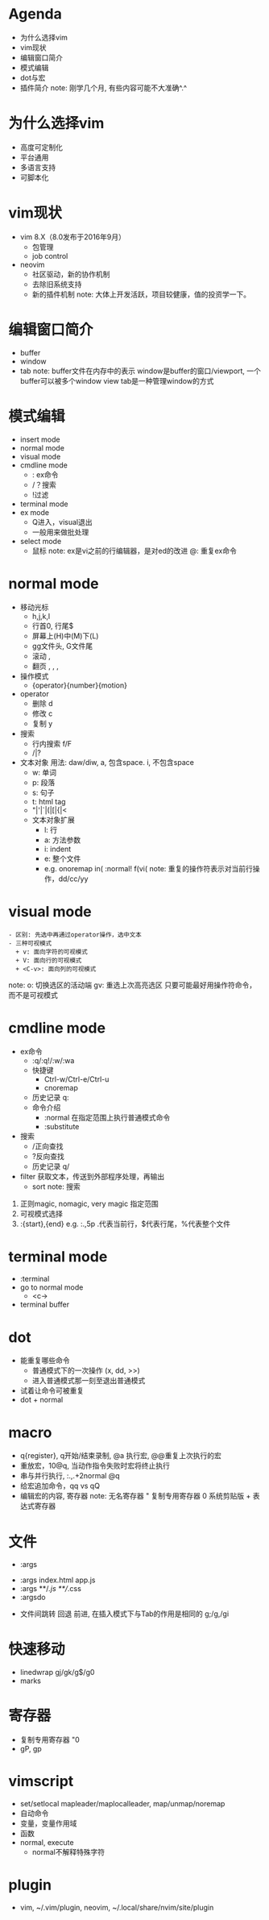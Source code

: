 # Agenda
  - 为什么选择vim
  - vim现状
  - 编辑窗口简介
  - 模式编辑
  - dot与宏
  - 插件简介
  note:
  刚学几个月, 有些内容可能不大准确^.^
# 为什么选择vim
  - 高度可定制化
  - 平台通用
  - 多语言支持
  - 可脚本化
# vim现状
  - vim 8.X（8.0发布于2016年9月）
    + 包管理
    + job control
  - neovim
    + 社区驱动，新的协作机制
    + 去除旧系统支持
    + 新的插件机制
  note:
  大体上开发活跃，项目较健康，值的投资学一下。
# 编辑窗口简介
  - buffer
  - window
  - tab
  note:
  buffer文件在内存中的表示
  window是buffer的窗口/viewport, 一个buffer可以被多个window view
  tab是一种管理window的方式
# 模式编辑
  - insert mode
  - normal mode
  - visual mode
  - cmdline mode
    + : ex命令
    + /？搜索
    + !过滤
  - terminal mode
  - ex mode
    + Q进入，visual退出
    + 一般用来做批处理
  - select mode
    + 鼠标
  note:
  ex是vi之前的行编辑器，是对ed的改进
  @: 重复ex命令
# normal mode
  - 移动光标
    + h,j,k,l
    + 行首0, 行尾$
    + 屏幕上(H)中(M)下(L)
    + gg文件头, G文件尾
    + 滚动 <c-e>, <c-y>
    + 翻页 <c-f>, <c-b>, <c-d>, <c-u>
  - 操作模式
    + {operator}{number}{motion}
  - operator
    + 删除 d
    + 修改 c
    + 复制 y
  - 搜索
    + 行内搜索 f/F
    + /|?
  - 文本对象
    用法: daw/diw, 
    a, 包含space. i, 不包含space
    + w: 单词
    + p: 段落
    + s: 句子
    + t: html tag
    + "|'|`|(|[|{|<
    + 文本对象扩展
      + l: 行
      + a: 方法参数
      + i: indent
      + e: 整个文件
      + e.g.
        onoremap in( :<c-u>normal! f(vi(<cr>
  note:
  重复的操作符表示对当前行操作，dd/cc/yy
# visual mode
    - 区别: 先选中再通过operator操作，选中文本
    - 三种可视模式
      + v: 面向字符的可视模式
      + V: 面向行的可视模式
      + <C-v>: 面向列的可视模式
  note:
  o: 切换选区的活动端
  gv: 重选上次高亮选区
  只要可能最好用操作符命令，而不是可视模式
# cmdline mode 
  - ex命令
    + :q/:q!/:w/:wa
    + 快捷键
      * Ctrl-w/Ctrl-e/Ctrl-u
      * cnoremap
    + 历史记录 q:
    + 命令介绍
      * :normal 在指定范围上执行普通模式命令
      * :substitute
  - 搜索
    + /正向查找
    + ?反向查找
    + 历史记录 q/
  - filter 获取文本，传送到外部程序处理，再输出
    + sort
  note:
  搜索
  1. 正则magic, nomagic, very magic
  指定范围
  1. 可视模式选择
  2. :{start},{end} e.g.  :.,5p  .代表当前行，$代表行尾，%代表整个文件
# terminal mode
  - :terminal
  - go to normal mode
    + <c-\><c-n>
  - terminal buffer
# dot
  - 能重复哪些命令
    + 普通模式下的一次操作 (x, dd, >>)
    + 进入普通模式那一刻至退出普通模式
  - 试着让命令可被重复
  - dot + normal
# macro
  - q{register}, q开始/结束录制, @a 执行宏, @@重复上次执行的宏
  - 重放宏，10@q, 当动作指令失败时宏将终止执行
  - 串与并行执行, :.,.+2normal @q
  - 给宏追加命令，qq vs qQ
  - 编辑宏的内容, 寄存器
  note:
  无名寄存器 "
  复制专用寄存器 0
  系统剪贴版 +
  表达式寄存器
# 






































# 文件
 - :args
  + :args index.html app.js
  + :args **/*.js **/*.css
  + :argsdo
 - 文件间跳转
  <C-o> 回退
  <C-i> 前进, 在插入模式下<C-i>与Tab的作用是相同的
  g;/g,/gi
# 快速移动
  + linedwrap  gj/gk/g$/g0
  + marks
# 寄存器
  + 复制专用寄存器 "0
  + gP, gp
# vimscript
  + set/setlocal mapleader/maplocalleader, map/unmap/noremap
  + 自动命令
  + 变量，变量作用域
  + 函数
  + normal, execute
    - normal不解释特殊字符
# plugin
  + vim, ~/.vim/plugin, neovim, ~/.local/share/nvim/site/plugin
  
